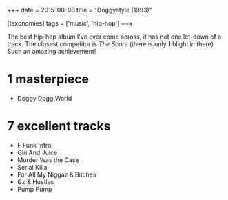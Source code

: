 +++
date = 2015-08-08
title = "Doggystyle (1993)"

[taxonomies]
tags = ['music', 'hip-hop']
+++

The best hip-hop album I\'ve ever come across, it has not one let-down
of a track. The closest competitor is *The Score* (there is only 1
blight in there). Such an amazing achievement!

1 masterpiece
=============

-   Doggy Dogg World

7 excellent tracks
==================

-   F Funk Intro
-   Gin And Juice
-   Murder Was the Case
-   Serial Killa
-   For All My Niggaz & Bitches
-   Gz & Hustlas
-   Pump Pump
